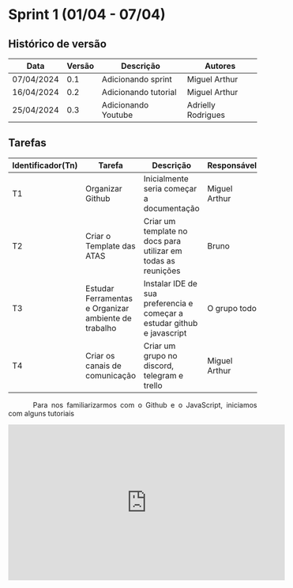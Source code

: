 # Sprint 1 (01/04 - 07/04)

## Histórico de versão

|Data|Versão|Descrição|Autores|
|--|--|--|--|
|07/04/2024|0.1|Adicionando sprint|Miguel Arthur|
|16/04/2024|0.2|Adicionando tutorial|Miguel Arthur|
|25/04/2024|0.3|Adicionando Youtube|Adrielly Rodrigues|

## Tarefas

|Identificador(Tn)|Tarefa|Descrição|Responsável|
|-|-|-|-|
|T1|Organizar Github|Inicialmente seria começar a documentação|Miguel Arthur|
|T2|Criar o Template das ATAS|Criar um template no docs para utilizar em todas as reunições|Bruno|
|T3|Estudar Ferramentas e Organizar ambiente de trabalho|Instalar IDE de sua preferencia e começar a estudar github e javascript |O grupo todo|
|T4|Criar os canais de comunicação|Criar um grupo no discord, telegram e trello |Miguel Arthur|

<p style="text-indent: 50px;text-align: justify;"> Para nos familiarizarmos com o Github e o JavaScript, iniciamos com alguns tutoriais </p>

<div align="center">
<iframe width="560" height="315" src="https://www.youtube.com/embed/394mc6PV8t8?si=E67PD1YqS5Imlct8&amp;controls=0" title="YouTube video player" frameborder="0" allow="accelerometer; autoplay; clipboard-write; encrypted-media; gyroscope; picture-in-picture; web-share" referrerpolicy="strict-origin-when-cross-origin" allowfullscreen></iframe>
</div>